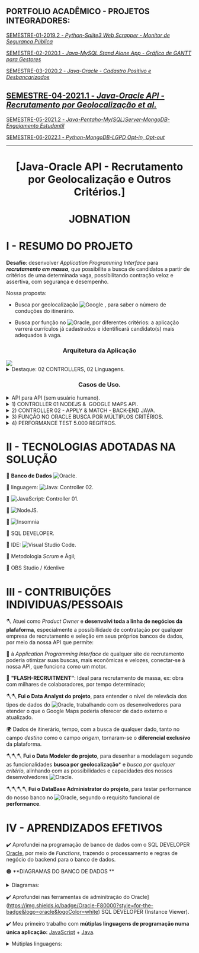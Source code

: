 ## PORTFOLIO ACADÊMICO - PROJETOS INTEGRADORES:

[SEMESTRE-01-2019.2 - *Python-Sqlite3 Web Scrapper - Monitor de Segurança Pública*](https://github.com/ODAGAMMXIX/PFOLIO1_DANZO) 

[SEMESTRE-02-2020.1 - *Java-MySQL Stand Alone App - Gráfico de GANTT para Gestores*](https://github.com/ODAGAMMXIX/PFOLIO2_GANTT)

[SEMESTRE-03-2020.2 - *Java-Oracle - Cadastro Positivo e Desbancarizados*](https://github.com/ODAGAMMXIX/PFOLIO3_VALCODE)

## [SEMESTRE-04-2021.1 - *Java-Oracle API - Recrutamento por Geolocalização et al.*](https://github.com/ODAGAMMXIX/PFOLIO4_JOBNATION)

[SEMESTRE-05-2021.2 - *Java-Pentaho-My(SQL)Server-MongoDB-Engajamento Estudantil*](https://github.com/ODAGAMMXIX/PFOLIO5_EDUCALYTICS)

[SEMESTRE-06-2022.1 - *Python-MongoDB-LGPD Opt-in, Opt-out*](https://github.com/ODAGAMMXIX/PFOLIO6_OPTIN_OUT)

***

<h1 align="center">[Java-Oracle API - Recrutamento por Geolocalização e Outros Critérios.]</h1>


<h1 align="center">JOBNATION</h1>


# I - RESUMO DO PROJETO 

**Desafio**: desenvolver *Application Programming Interface* para ***recrutamento em massa***, que possibilite a busca de candidatos a partir de critérios de uma determinada vaga, possibilitando contração veloz e assertiva, com segurança e desempenho.

 Nossa proposta:
 
- Busca por geolocalização ![Google](https://img.shields.io/badge/google-4285F4?style=for-the-badge&logo=google&logoColor=white) , para saber o número de conduções do itinerário.

- Busca por função no ![Oracle](https://img.shields.io/badge/Oracle-F80000?style=for-the-badge&logo=oracle&logoColor=white), por diferentes critérios: a aplicação varrerá  currículos já cadastrados e identificará candidato(s)  mais adequados à vaga.

<h3 align="center">Arquitetura da Aplicação</h3>
<img src="https://user-images.githubusercontent.com/54047352/168492368-15f3ef36-b057-4b68-9026-8ebdbd1a7994.png">

<details><summary> Destaque: 02 CONTROLLERS, 02 Linguagens.</summary>
<p align="center"> 
 <img src="https://user-images.githubusercontent.com/54047352/168492370-04046bc7-4c06-424e-b8b7-e47418df0374.png">
 <img src="https://user-images.githubusercontent.com/54047352/168492370-04046bc7-4c06-424e-b8b7-e47418df0374.png">
 <h5 align="center">(!!!---DOIS CONTROLLERS---!!!)</h5>
 <p align="center"> 
 </details>
 
 <h3 align="center">Casos de Uso.</h3>
 <details><summary> API para API (sem usuário humano).</summary>
<p align="center">
 <img src="https://user-images.githubusercontent.com/54047352/168492361-9d1803d4-6bf7-45cb-80ec-a70784c50e0c.png">
</p>
 </details>

<details><summary> 1) CONTROLLER 01​ NODEJS ​& ​ GOOGLE MAPS API.</summary>
<p align="center">
<img src="https://user-images.githubusercontent.com/54047352/168495627-6af7c575-284c-4139-993a-0e79d0b51729.png">
<h4 align="center">(Com origem,destino = número de conduções, itinerário completo, tempo etc.)</h4>
 <img src="https://user-images.githubusercontent.com/54047352/168495647-69e687a7-ae71-44c6-b667-db7c130d0d3a.png">
 <h6 align="center">(https://www.youtube.com/watch?v=61kPu1F-87I)</h6>
<h6 align="center">(assista ao vídeo)</h6>
 </p>
</details> 


<details><summary> 2) CONTROLLER 02 - APPLY & MATCH​ - BACK-END JAVA​.</summary>
<p align="center">
 <img src="https://user-images.githubusercontent.com/54047352/168495710-11abeb3f-2b51-4b3b-b8a8-5262d9606b9a.png">
 <h5 align="center">(Pessoa "5" candidata-se à vaga "8" - APPLY)</h5>
 <p align="center">
 <img src="https://user-images.githubusercontent.com/54047352/168495721-819ca1c6-3d5c-4520-9384-b2a0d1df9c3f.png">
 <h5 align="center">(Candidato "5" inserido no Oracle)</h5>
 <p align="center">
 <img src="https://user-images.githubusercontent.com/54047352/168495814-c865340c-4ca8-4fc8-a947-f7532dacbb3a.png">
 <h5 align="center">(Busca: até 05 Vales-Transportes - MATCH by VTn)</h5>
 <p align="center">
 <img src="https://user-images.githubusercontent.com/54047352/168495827-dab61186-fbfb-42f5-8236-9ec59b9e38b0.png">(https://youtu.be/zzFnECMKS2E87I) 
<h5 align="center">(Com 03 VT: apenas um candidato, *i.e.* "Joao Santo" - MATCH by VTn)</h5>
<h6 align="center">(Assista ao vídeo)</h6> 
</p>
</details>


<details><summary> 3) FUNÇÃO NO ORACLE​ BUSCA POR MÚLTIPLOS CRITÉRIOS​.</summary>
<p align="center">
<img src="https://user-images.githubusercontent.com/54047352/168495926-26f04dc1-4f8e-4c07-95bb-3794eaff3582.png">
<h5 align="center">(Ativando FUNCTION do Oracle - veja "Parameters")</h5>
<p align="center">
<img src="https://user-images.githubusercontent.com/54047352/168495951-ed487a38-0644-4849-b93a-10f7364c1df8.png">
<h5 align="center">(e.g. critério "gender" no Java, passa apenas parâmetros ao Oracle!)</h5> 
<p align="center">
<img src="https://user-images.githubusercontent.com/54047352/168495982-52bfcc57-bd3a-4bd3-97d4-7bfafd8571c9.png">
<p align="center">
<img src="https://user-images.githubusercontent.com/54047352/168495991-ebdcb868-1ad6-4193-9e16-74aff633ade1.png">
<p align="center">
<h5 align="center">(Busca é feita pelo Oracle!!!)</h5>
<h6 align="center"> (https://youtu.be/Nd3y7Bh1Ii8)</h6>

<h6 align="center">(Assista ao vídeo)</h6>
</p>
</details>


<details><summary> 4) PERFORMANCE  TEST​ 5.000 REGITROS.</summary>
<p align="center">
<img src="https://user-images.githubusercontent.com/54047352/168496013-9658afeb-b4a4-4ce3-8b94-c00e97c2747a.png">
<h5 align="center">((5.000 registros; teste feito em um laptop doméstico, sem servidor)</h5>
<p align="center">
<img src="https://user-images.githubusercontent.com/54047352/168496028-9c8491d4-e011-44cb-8e26-769ca0bea382.png">
<h5 align="center">((200 SELECTS X 5 sessões concorrentes)</h5>
<p align="center">
<img src="https://user-images.githubusercontent.com/54047352/168496045-8ca1fb10-3c43-435a-a84a-46dd21da62f7.png">
<h5 align="center">(Oracle Instance Viewer)</h5>
 <p align="center">
(https://youtu.be/sdIkBLKfvh0)

<h6 align="center">(Assista ao vídeo)</h6>
</p>
</details>


# II - TECNOLOGIAS ADOTADAS NA SOLUÇÃO 

:wrench:  **Banco de Dados** ![Oracle](https://img.shields.io/badge/Oracle-F80000?style=for-the-badge&logo=oracle&logoColor=white).


:wrench:  linguagem: ![Java](https://img.shields.io/badge/java-%23ED8B00.svg?style=for-the-badge&logo=java&logoColor=white): Controller 02.


:wrench:  ![JavaScript](https://img.shields.io/badge/javascript-%23323330.svg?style=for-the-badge&logo=javascript&logoColor=%23F7DF1E): Controller 01.

:wrench:  ![NodeJS](https://img.shields.io/badge/node.js-6DA55F?style=for-the-badge&logo=node.js&logoColor=white).


 
:wrench:  ![Insomnia](https://img.shields.io/badge/Insomnia-black?style=for-the-badge&logo=insomnia&logoColor=5849BE)


:wrench: SQL DEVELOPER.

:wrench:  IDE: ![Visual Studio Code](https://img.shields.io/badge/Visual%20Studio%20Code-0078d7.svg?style=for-the-badge&logo=visual-studio-code&logoColor=white).

:wrench:  Metodologia *Scrum* e Ágil;

:wrench: OBS Studio / Kdenlive

# III - CONTRIBUIÇÕES INDIVIDUAS/PESSOAIS

:axe: Atuei como *Product Owner* e **desenvolvi toda a linha de negócios da plafaforma**, especialmente a possibillidade de contratação por qualquer empresa de recrutamento e seleção em seus próprios bancos de dados, por meio da nossa API que permite:

:small_blue_diamond: à *Application Programming Interface* de qualquer site de recrutamento poderia otimizar suas buscas, mais econômicas e velozes,  conectar-se à nossa API, que funciona como um motor.

:small_blue_diamond: **"FLASH-RECRUITMENT"**: Ideal para recrutamento de massa, ex: obra com milhares de colaboradores, por tempo determinado;

:axe::axe: **Fui o Data Analyst do projeto**, para entender o nível de relevâcia dos tipos de dados do ![Oracle](https://img.shields.io/badge/Oracle-F80000?style=for-the-badge&logo=oracle&logoColor=white), trabalhando com os desenvolvedores para etender o que o Google Maps poderia oferecer de dado externo e atualizado.

:earth_africa: Dados de itinerário, tempo, com a busca de qualquer dado, tanto no campo *destino* como o campo *origem*, tornaram-se o **diferencial exclusivo** da plataforma.

:axe::axe::axe: **Fui o Data Modeler do projeto**, para desenhar a modelagem segundo as funcionalidades **busca por geolocalização*** e *busca por qualquer critério*, alinhando com as possibilidades e capacidades dos nossos  desenvolvedores ![Oracle](https://img.shields.io/badge/Oracle-F80000?style=for-the-badge&logo=oracle&logoColor=white).

:axe::axe::axe::axe: **Fui o DataBase Administrator do projeto**, para testar performance do nosso banco no ![Oracle](https://img.shields.io/badge/Oracle-F80000?style=for-the-badge&logo=oracle&logoColor=white), segundo o requisito funcional de **performance**.
 
# IV - APRENDIZADOS EFETIVOS

:heavy_check_mark: Aprofundei na programação de banco de dados com o SQL DEVELOPER [Oracle](https://img.shields.io/badge/Oracle-F80000?style=for-the-badge&logo=oracle&logoColor=white), por meio de *Functions*, trazendo o processamento e regras de negócio do backend para o banco de dados.

:orange_circle: **DIAGRAMAS DO BANCO DE DADOS **

<details><summary> Diagramas:</summary>
<p align="center">
<img src="https://user-images.githubusercontent.com/54047352/168496064-d2daee94-5d0f-482d-80af-6659a14cbadb.png">
<h5 align="center">((Diagrama Entidade-Relacionamento)</h5>
<p align="center">
<img src="https://user-images.githubusercontent.com/54047352/168496081-311df7d2-7398-4249-aa3f-ea6f50465a35.png">
<h5 align="center">((Diagrama Lógico)</h5> 
</p>
</details>

:heavy_check_mark: Aprofundei nas ferramentas de adminitração do Oracle](https://img.shields.io/badge/Oracle-F80000?style=for-the-badge&logo=oracle&logoColor=white) SQL DEVELOPER (Instance Viewer).

:heavy_check_mark: Meu primeiro trabalho com **mútiplas linguagens de programação numa única aplicação:** [JavaScript](https://img.shields.io/badge/javascript-%23323330.svg?style=for-the-badge&logo=javascript&logoColor=%23F7DF1E) + [Java](https://img.shields.io/badge/java-%23ED8B00.svg?style=for-the-badge&logo=java&logoColor=white).

<details><summary> Mútiplas linguagens:</summary>
<p align="center">
<img src="https://user-images.githubusercontent.com/54047352/168496089-a6b1081c-4416-4144-8933-970728bfc6ac.png">
</p>
</detais>

{**************inserir tela do repo RAFAEL**************}

:heavy_check_mark: Implementação de novos padrões de projeto (*Strategy*): ______________.
<details><summary>Strategy:</summary>
<p align="center">
<img src="imgs/MicrosoftTeams-image5.png">
</p>
</detais>

## Running it up
Deployment (No seu dispositivo): Vide Pasta "DEPLOYMENT-FIND-STEPS-HERE" acima)

The End.
:arrow_up: 
[`Go Back Up`](#java-oracle-api---recrutamento-por-geolocaliza%C3%A7%C3%A3o-e-outros-crit%C3%A9rios).

{**************inserir tela do repo RAFAEL**************}

:heavy_check_mark: Implementação de novos padrões de projeto (*Strategy*): ______________.


![image](imgs/MicrosoftTeams-image5.png)


## Running it up
Deployment (No seu dispositivo): Vide Pasta "DEPLOYMENT-FIND-STEPS-HERE" acima)


The End.
:arrow_up: 
[`Go Back Up`](#java-oracle-api---recrutamento-por-geolocaliza%C3%A7%C3%A3o-e-outros-crit%C3%A9rios).


